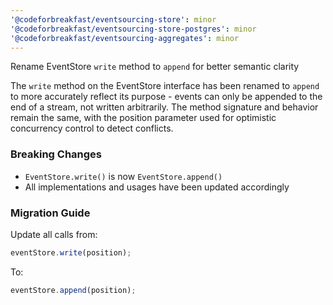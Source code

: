 ```yaml
---
'@codeforbreakfast/eventsourcing-store': minor
'@codeforbreakfast/eventsourcing-store-postgres': minor
'@codeforbreakfast/eventsourcing-aggregates': minor
---
```


Rename EventStore `write` method to `append` for better semantic clarity

The `write` method on the EventStore interface has been renamed to `append` to more accurately reflect its purpose - events can only be appended to the end of a stream, not written arbitrarily. The method signature and behavior remain the same, with the position parameter used for optimistic concurrency control to detect conflicts.

### Breaking Changes

- `EventStore.write()` is now `EventStore.append()`
- All implementations and usages have been updated accordingly

### Migration Guide

Update all calls from:

```typescript
eventStore.write(position);
```

To:

```typescript
eventStore.append(position);
```

